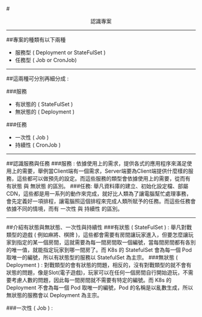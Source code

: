 #<center> 認識專案 </center>
<hr>

##專案的種類有以下兩種
<ul>
<li> 服務型 ( Deployment or StateFulSet )
<li> 任務型 ( Job or CronJob)
</ul> 
<hr>

##這兩種可分別再細分成 :

###服務
<ul>
<li>有狀態的 ( StateFulSet )
<li>無狀態的 ( Deployment )
</ul>

###任務
<ul>
<li>一次性 ( Job )
<li>持續性 ( CronJob )
</ul>
<hr>

##認識服務與任務
###服務 : 
依據使用上的需求，提供各式的應用程序來滿足使用上的需要，舉例當Client端有一個需求，Server端要為Client端提供什麼樣的服務，這些都可以做預先的設定。而這些服務的類型會依據使用上的需要，從而有 有狀態 與 無狀態 的區別。
###任務:
舉凡資料庫的建立、初始化設定檔、部屬CDN，這些都是用一系列的動作來完成，就好比人類為了讓電腦幫忙處理事務，會先定義好一項排程，讓電腦照這個排程來完成人類所賦予的任務。而這些任務會依據不同的情境，而有 一次性 與 持續性 的區別。

<hr>

##介紹有狀態與無狀態、一次性與持續性
###有狀態 ( StateFulSet ) : 
舉凡對戰類型的遊戲 ( 例如麻將、棋牌 )，這些都會需要有房間讓玩家進入，但要怎麼讓玩家到指定的某一個房間，這就需要為每一間房間取一個編號，當每間房間都有各別的唯一值，就能指定玩家到哪一間房了。而 K8s 的 StatefulSet 會為每一個 Pod 取唯一的編號，所以有狀態型的服務以 StatefulSet 為主宗。
###無狀態 ( Deployment ) :
對戰類型的會有狀態的問題，相反的，沒有對戰類型的就不會有狀態的問題，像是Slot(電子遊戲)，玩家可以在任何一個房間自行開始遊玩，不需要考慮人數的問題，因此每一間房間就不需要有特定的編號。而 K8s 的 Deployment 不會為每一個 Pod 取唯一的編號，Pod 的名稱是以亂數生成，所以無狀態的服務會以 Deployment 為主宗。


###一次性 ( Job ) :












